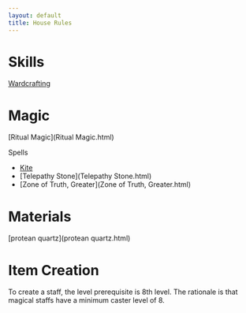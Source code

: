 ```yaml
---
layout: default
title: House Rules
---
```


# Skills 

[Wardcrafting](Wardcrafting.html)

# Magic 

[Ritual Magic](Ritual Magic.html)

Spells

* [Kite](Kite.html)
* [Telepathy Stone](Telepathy Stone.html)
* [Zone of Truth, Greater](Zone of Truth, Greater.html)

# Materials 

[protean quartz](protean quartz.html)

# Item Creation

To create a staff, the level prerequisite is 8th level.  The rationale is that magical staffs have a minimum caster level of 8.
